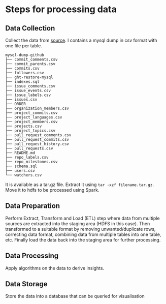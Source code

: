 # Steps for processing data

## Data Collection
Collect the data from [source](https://ghtorrent.org/). I contains a mysql dump in csv format with one file per table.
```
mysql-dump-github
├── commit_comments.csv
├── commit_parents.csv
├── commits.csv
├── followers.csv
├── ght-restore-mysql
├── indexes.sql
├── issue_comments.csv
├── issue_events.csv
├── issue_labels.csv
├── issues.csv
├── ORDER
├── organization_members.csv
├── project_commits.csv
├── project_languages.csv
├── project_members.csv
├── projects.csv
├── project_topics.csv
├── pull_request_comments.csv
├── pull_request_commits.csv
├── pull_request_history.csv
├── pull_requests.csv
├── README.md
├── repo_labels.csv
├── repo_milestones.csv
├── schema.sql
├── users.csv
└── watchers.csv
```

It is available as a tar.gz file. Extract it using ```tar -xzf filename.tar.gz```. Move it to hdfs to be processed using Spark.

## Data Preparation
Perform Extract, Transform and Load (ETL) step where data from multiple sources are extracted into the staging area (HDFS in this case). Then transformed to a suitable format by removing unwanted/duplicate rows, correcting data format, combining data from multiple tables into one table, etc. Finally load the data back into the staging area for further processing.

## Data Processing
Apply algorithms on the data to derive insights.

## Data Storage
Store the data into a database that can be queried for visualisation
